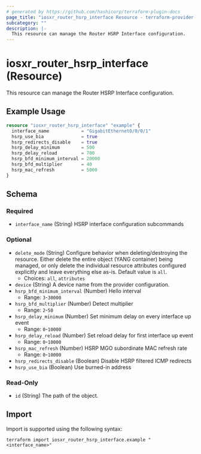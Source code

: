 ```yaml
---
# generated by https://github.com/hashicorp/terraform-plugin-docs
page_title: "iosxr_router_hsrp_interface Resource - terraform-provider-iosxr"
subcategory: ""
description: |-
  This resource can manage the Router HSRP Interface configuration.
---
```


# iosxr_router_hsrp_interface (Resource)

This resource can manage the Router HSRP Interface configuration.

## Example Usage

```terraform
resource "iosxr_router_hsrp_interface" "example" {
  interface_name            = "GigabitEthernet0/0/0/1"
  hsrp_use_bia              = true
  hsrp_redirects_disable    = true
  hsrp_delay_minimum        = 500
  hsrp_delay_reload         = 700
  hsrp_bfd_minimum_interval = 20000
  hsrp_bfd_multiplier       = 40
  hsrp_mac_refresh          = 5000
}
```

<!-- schema generated by tfplugindocs -->
## Schema

### Required

- `interface_name` (String) HSRP interface configuration subcommands

### Optional

- `delete_mode` (String) Configure behavior when deleting/destroying the resource. Either delete the entire object (YANG container) being managed, or only delete the individual resource attributes configured explicitly and leave everything else as-is. Default value is `all`.
  - Choices: `all`, `attributes`
- `device` (String) A device name from the provider configuration.
- `hsrp_bfd_minimum_interval` (Number) Hello interval
  - Range: `3`-`30000`
- `hsrp_bfd_multiplier` (Number) Detect multiplier
  - Range: `2`-`50`
- `hsrp_delay_minimum` (Number) Set minimum delay on every interface up event
  - Range: `0`-`10000`
- `hsrp_delay_reload` (Number) Set reload delay for first interface up event
  - Range: `0`-`10000`
- `hsrp_mac_refresh` (Number) HSRP MGO subordinate MAC refresh rate
  - Range: `0`-`10000`
- `hsrp_redirects_disable` (Boolean) Disable HSRP filtered ICMP redirects
- `hsrp_use_bia` (Boolean) Use burned-in address

### Read-Only

- `id` (String) The path of the object.

## Import

Import is supported using the following syntax:

```shell
terraform import iosxr_router_hsrp_interface.example "<interface_name>"
```

